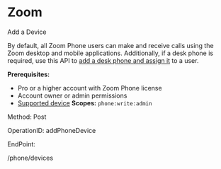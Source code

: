 #     Zoom


Add a Device

By default, all Zoom Phone users can make and receive calls using the Zoom desktop and mobile applications. Additionally, if a desk phone is required, use this API to [add a desk phone and assign it](https://support.zoom.us/hc/en-us/articles/360021119092#h_5ca07504-68a8-4c3d-ad0e-c1d3594436da) to a user.

**Prerequisites:**
* Pro or a higher account with Zoom Phone license
* Account owner or admin permissions
* [Supported device](https://support.zoom.us/hc/en-us/articles/360001299063-Zoom-Voice-Supported-Devices)
**Scopes:** `phone:write:admin` 



Method: Post

OperationID: addPhoneDevice

EndPoint:

/phone/devices
